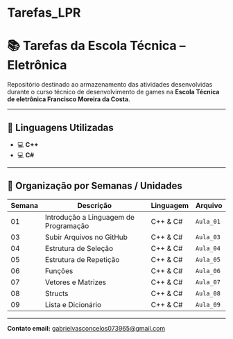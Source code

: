 # Tarefas_LPR
# 📚 Tarefas da Escola Técnica – Eletrônica

Repositório destinado ao armazenamento das atividades desenvolvidas durante o curso técnico de desenvolvimento de games na **Escola Técnica de eletrônica Francisco Moreira da Costa**.

---

## 🧠 Linguagens Utilizadas

- 💻 **C++** 
- 💻 **C#**

---

## 📅 Organização por Semanas / Unidades

| Semana | Descrição | Linguagem | Arquivo |
|--------|-----------|-----------|---------|
| 01     | Introdução a Linguagem de Programação |C++ & C# | `Aula_01` |
| 03     | Subir Arquivos no GitHub | C++ & C# | `Aula_03` |
| 04     | Estrutura de Seleção | C++ & C# | `Aula_04` |
| 05     | Estrutura de Repetição | C++ & C# | `Aula_05` |
| 06     | Funções | C++ & C# | `Aula_06` |
| 07     | Vetores e Matrizes | C++ & C# | `Aula_07` |
| 08     | Structs | C++ & C# | `Aula_08` |
| 09     | Lista e Dicionário | C++ & C# | `Aula_09` |

---

**Contato email:** gabrielvasconcelos073965@gmail.com


